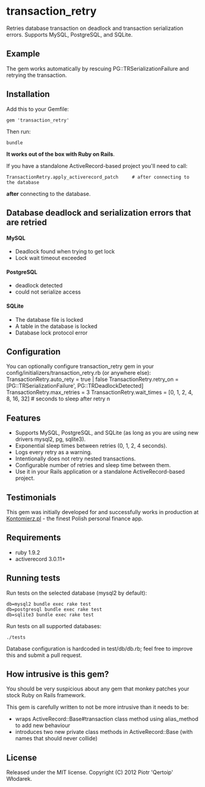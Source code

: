 # transaction_retry

Retries database transaction on deadlock and transaction serialization errors. Supports MySQL, PostgreSQL, and SQLite.

## Example

The gem works automatically by rescuing PG::TRSerializationFailure and retrying the transaction.

## Installation

Add this to your Gemfile:

    gem 'transaction_retry'

Then run:

    bundle

__It works out of the box with Ruby on Rails__.

If you have a standalone ActiveRecord-based project you'll need to call:

    TransactionRetry.apply_activerecord_patch     # after connecting to the database

__after__ connecting to the database.

## Database deadlock and serialization errors that are retried

#### MySQL

 * Deadlock found when trying to get lock
 * Lock wait timeout exceeded

#### PostgreSQL

 * deadlock detected
 * could not serialize access

#### SQLite

 * The database file is locked
 * A table in the database is locked
 * Database lock protocol error

## Configuration

You can optionally configure transaction_retry gem in your config/initializers/transaction_retry.rb (or anywhere else):
    TransactionRetry.auto_rety = true | false
    TransactionRetry.retry_on = [PG::TRSerializationFailure', PG::TRDeadlockDetected]
    TransactionRetry.max_retries = 3
    TransactionRetry.wait_times = [0, 1, 2, 4, 8, 16, 32]   # seconds to sleep after retry n

## Features

 * Supports MySQL, PostgreSQL, and SQLite (as long as you are using new drivers mysql2, pg, sqlite3).
 * Exponential sleep times between retries (0, 1, 2, 4 seconds).
 * Logs every retry as a warning.
 * Intentionally does not retry nested transactions.
 * Configurable number of retries and sleep time between them.
 * Use it in your Rails application or a standalone ActiveRecord-based project.

## Testimonials

This gem was initially developed for and successfully works in production at [Kontomierz.pl](http://kontomierz.pl) - the finest Polish personal finance app.

## Requirements

 * ruby 1.9.2
 * activerecord 3.0.11+

## Running tests

Run tests on the selected database (mysql2 by default):

    db=mysql2 bundle exec rake test
    db=postgresql bundle exec rake test
    db=sqlite3 bundle exec rake test

Run tests on all supported databases:

    ./tests

Database configuration is hardcoded in test/db/db.rb; feel free to improve this and submit a pull request.

## How intrusive is this gem?

You should be very suspicious about any gem that monkey patches your stock Ruby on Rails framework.

This gem is carefully written to not be more intrusive than it needs to be:

 * wraps ActiveRecord::Base#transaction class method using alias_method to add new behaviour
 * introduces two new private class methods in ActiveRecord::Base (with names that should never collide)

## License

Released under the MIT license. Copyright (C) 2012 Piotr 'Qertoip' Włodarek.